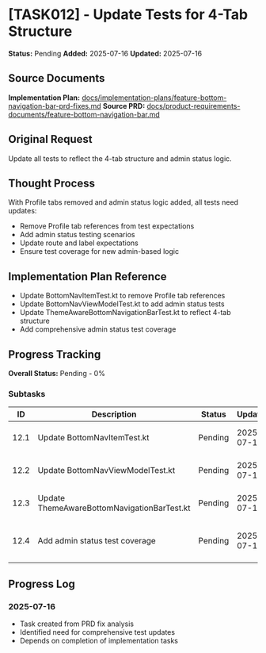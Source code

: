 # [TASK012] - Update Tests for 4-Tab Structure

**Status:** Pending
**Added:** 2025-07-16
**Updated:** 2025-07-16

## Source Documents
**Implementation Plan:** [docs/implementation-plans/feature-bottom-navigation-bar-prd-fixes.md](docs/implementation-plans/feature-bottom-navigation-bar-prd-fixes.md)
**Source PRD:** [docs/product-requirements-documents/feature-bottom-navigation-bar.md](docs/product-requirements-documents/feature-bottom-navigation-bar.md)

## Original Request
Update all tests to reflect the 4-tab structure and admin status logic.

## Thought Process
With Profile tabs removed and admin status logic added, all tests need updates:
- Remove Profile tab references from test expectations
- Add admin status testing scenarios
- Update route and label expectations
- Ensure test coverage for new admin-based logic

## Implementation Plan Reference
- Update BottomNavItemTest.kt to remove Profile tab references
- Update BottomNavViewModelTest.kt to add admin status tests
- Update ThemeAwareBottomNavigationBarTest.kt to reflect 4-tab structure
- Add comprehensive admin status test coverage

## Progress Tracking

**Overall Status:** Pending - 0%

### Subtasks
| ID | Description | Status | Updated | Notes |
|----|-------------|--------|---------|-------|
| 12.1 | Update BottomNavItemTest.kt | Pending | 2025-07-16 | Remove Profile tab references |
| 12.2 | Update BottomNavViewModelTest.kt | Pending | 2025-07-16 | Add admin status test scenarios |
| 12.3 | Update ThemeAwareBottomNavigationBarTest.kt | Pending | 2025-07-16 | Reflect 4-tab structure |
| 12.4 | Add admin status test coverage | Pending | 2025-07-16 | Test Users vs Children logic |

## Progress Log
### 2025-07-16
- Task created from PRD fix analysis
- Identified need for comprehensive test updates
- Depends on completion of implementation tasks